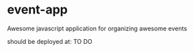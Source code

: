 # event-app
Awesome javascript application for organizing awesome events

should be deployed at: TO DO
